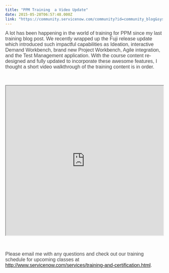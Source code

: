 ```yaml
---
title: "PPM Training  a Video Update"
date: 2015-05-28T06:57:48.000Z
link: "https://community.servicenow.com/community?id=community_blog&sys_id=9cccee25dbd0dbc01dcaf3231f961909"
---
```

<p><span style="font-size: 10pt; font-family: Arial; color: #454545;"><span style="font-size: 12pt;">A lot has been happening in the world of training for PPM since my last training blog post. We recently wrapped up the Fuji release update which introduced such impactful capabilities as Ideation, interactive Demand Workbench, brand new Project Workbench, Agile integration, and the Test Management application. With the course content re-designed and fully updated to incorporate these awesome features, I thought a short video walkthrough of the training content is in order.</span> </span></p><p><span style="font-size: 13.0pt; font-family: Arial; color: #454545;"><br/></span></p><p><span style="font-size: 13.0pt; font-family: Arial; color: #454545;"><span style="color: #454545; font-family: Arial; font-size: 17px;"> </span><iframe id='video_tinymce_1825' style='width: 100%; height: 480px;' src=https://youtube.com/embed/wl5YTH5KRi0?showinfo=0></iframe></span></p><p><span style="font-size: 13.0pt; font-family: Arial; color: #454545;"><br/></span></p><p><span style="font-size: 13.0pt; font-family: Arial; color: #454545;"><span style="font-size: 12pt;">Please email me with any questions and check out our training schedule for upcoming classes at <a href="http://www.servicenow.com/services/training-and-certification.html" title="http://www.servicenow.com/services/training-and-certification.html">http://www.servicenow.com/services/training-and-certification.html</a>. </span> </span></p><p><span style="font-size: 13.0pt; font-family: Arial; color: #454545;"><br/></span></p><p><span style="font-size: 13.0pt; font-family: Arial; color: #454545;"><br/></span></p>